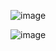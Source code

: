 ![image](https://github.com/user-attachments/assets/b57011ce-90da-4825-8975-3be5f9a18811)

![image](https://github.com/user-attachments/assets/bac07e04-d982-4ab8-95a9-89c5898ed4e9)
